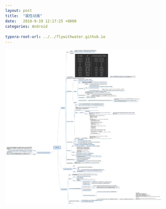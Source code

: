 ```yaml
---
layout: post
title:  "属性动画"
date:   2018-9-19 12:17:25 +0800
categories: Android

typora-root-url: ../../flywithwater.github.io
---
```


<img src="/assets/Android/属性动画.jpg" alt="img" style="zoom:150%;" />

